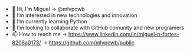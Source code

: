 - 👋 Hi, I’m Miguel -> @mlvpcwb
- 👀 I’m interested in new technologies and innovation
- 🌱 I’m currently learning Python
- 💞️ I’m looking to collaborate with GitHub comunity and new programers
- 📫 How to reach me -> https://www.linkedin.com/in/miguel-n-fortes-8206a0173/ -> https://github.com/mlvpcwb/public

<!---
mlvpcwb/mlvpcwb is a ✨ special ✨ repository because its `README.md` (this file) appears on your GitHub profile.
You can click the Preview link to take a look at your changes.
--->
